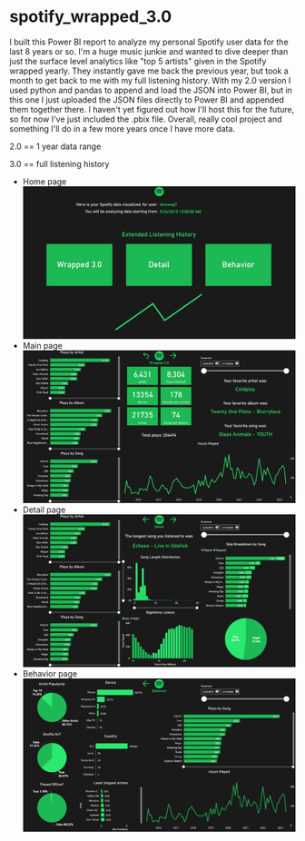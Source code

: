 # spotify_wrapped_3.0
I built this Power BI report to analyze my personal Spotify user data for the last 8 years or so. I'm a huge music junkie and wanted to dive deeper than just the surface level analytics like "top 5 artists" given in the Spotify wrapped yearly. They instantly gave me back the previous year, but took a month to get back to me with my full listening history. With my 2.0 version I used python and pandas to append and load the JSON into Power BI, but in this one I just uploaded the JSON files directly to Power BI and appended them together there. I haven't yet figured out how I'll host this for the future, so for now I've just included the .pbix file. Overall, really cool project and something I'll do in a few more years once I have more data.

2.0 == 1 year data range

3.0 == full listening history

- Home page<br />
<img src="images/home.jpg" alt="Home" width="800"><br />
- Main page<br />
<img src="images/wrapped.jpg" alt="Example Image 2" width="800"><br />
- Detail page<br />
<img src="images/detail.jpg" alt="Example Image 2" width="800"><br />
- Behavior page<br />
<img src="images/behavior.jpg" alt="Example Image 2" width="800"><br />